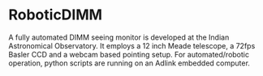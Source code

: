 # RoboticDIMM
A fully automated DIMM seeing monitor is developed at the Indian Astronomical Observatory. It employs a 12 inch Meade telescope, a 72fps Basler CCD and a webcam based pointing setup. For automated/robotic operation, python scripts are running on an Adlink embedded computer.
